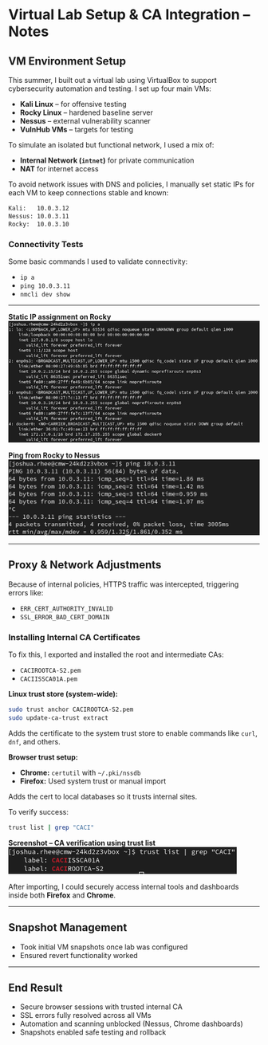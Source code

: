 # Virtual Lab Setup & CA Integration – Notes

## VM Environment Setup

This summer, I built out a virtual lab using VirtualBox to support cybersecurity automation and testing. I set up four main VMs:

- **Kali Linux** – for offensive testing  
- **Rocky Linux** – hardened baseline server  
- **Nessus** – external vulnerability scanner  
- **VulnHub VMs** – targets for testing  

To simulate an isolated but functional network, I used a mix of:

- **Internal Network (`intnet`)** for private communication  
- **NAT** for internet access  

To avoid network issues with DNS and policies, I manually set static IPs for each VM to keep connections stable and known:

```
Kali:   10.0.3.12  
Nessus: 10.0.3.11  
Rocky:  10.0.3.10  
```
### Connectivity Tests

Some basic commands I used to validate connectivity:

- `ip a`
- `ping 10.0.3.11`
- `nmcli dev show`
---
**Static IP assignment on Rocky**  
![ip a output](../screenshots/vm-setup/ip-a-static.png)

**Ping from Rocky to Nessus**  
![ping test](../screenshots/vm-setup/ping-test.png)

---

## Proxy & Network Adjustments

Because of internal policies, HTTPS traffic was intercepted, triggering errors like:

- `ERR_CERT_AUTHORITY_INVALID`  
- `SSL_ERROR_BAD_CERT_DOMAIN`  

### Installing Internal CA Certificates

To fix this, I exported and installed the root and intermediate CAs:

- `CACIROOTCA-S2.pem`  
- `CACIISSCA01A.pem`  

**Linux trust store (system-wide):**

```bash
sudo trust anchor CACIROOTCA-S2.pem
sudo update-ca-trust extract
```
Adds the certificate to the system trust store to enable commands like `curl`, `dnf`, and others.

**Browser trust setup:**

- **Chrome:** `certutil` with `~/.pki/nssdb`
- **Firefox:** Used system trust or manual import

Adds the cert to local databases so it trusts internal sites.

To verify success:

```bash
trust list | grep "CACI"
```

**Screenshot – CA verification using trust list**  
![trust list output](../screenshots/vm-setup/trustlistCA.png)

After importing, I could securely access internal tools and dashboards inside both **Firefox** and **Chrome**.

---

## Snapshot Management

- Took initial VM snapshots once lab was configured 
- Ensured revert functionality worked 

---

## End Result

- Secure browser sessions with trusted internal CA  
- SSL errors fully resolved across all VMs  
- Automation and scanning unblocked (Nessus, Chrome dashboards)  
- Snapshots enabled safe testing and rollback 
